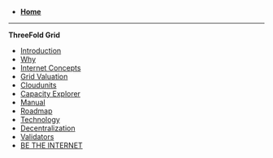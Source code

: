 - [**Home**](@threefold_home)
------------
**ThreeFold Grid**
- [Introduction](grid_intro)
- [Why](grid_why)
- [Internet Concepts](grid_concepts)
- [Grid Valuation](grid_valuation)
- [Cloudunits](@cloudunits)
- [Capacity Explorer](tfgrid_explorer)
- [Manual](!@manual:manual3_home_new)
- [Roadmap](roadmap)
- [Technology](@technology)
- [Decentralization](@decentralization)
- [Validators](@validators)
- [BE THE INTERNET](be_the_internet)

<!-- - Note doesn't bring any value at present state [Technology](technology) -->
